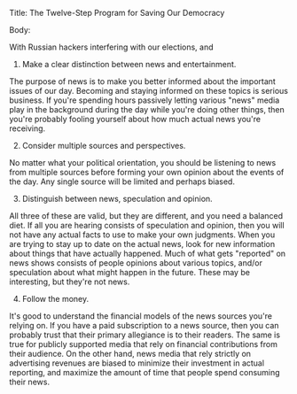 Title: The Twelve-Step Program for Saving Our Democracy

Body:

With Russian hackers interfering with our elections, and 

1. Make a clear distinction between news and entertainment. 

The purpose of news is to make you better informed about the important issues of our day. Becoming and staying informed on these topics is serious business. If you're spending hours passively letting various "news" media play in the background during the day while you're doing other things, then you're probably fooling yourself about how much actual news you're receiving. 

2. Consider multiple sources and perspectives.  

No matter what your political orientation, you should be listening to news from multiple sources before forming your own opinion about the events of the day. Any single source will be limited and perhaps biased. 

3. Distinguish between news, speculation and opinion. 

All three of these are valid, but they are different, and you need a balanced diet. If all you are hearing consists of speculation and opinion, then you will not have any actual facts to use to make your own judgments. When you are trying to stay up to date on the actual news, look for new information about things that have actually happened.  Much of what gets "reported" on news shows consists of people opinions about various topics, and/or speculation about what might happen in the future. These may be interesting, but they're not news. 

4. Follow the money. 

It's good to understand the financial models of the news sources you're relying on. If you have a paid subscription to a news source, then you can probably trust that their primary allegiance is to their readers. The same is true for publicly supported media that rely on financial contributions from their audience. On the other hand, news media that rely strictly on advertising revenues are biased to minimize their investment in actual reporting, and maximize the amount of time that people spend consuming their news. 